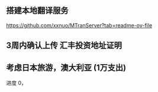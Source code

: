 ## 搭建本地翻译服务

https://github.com/xxnuo/MTranServer?tab=readme-ov-file


## 3周内确认上传 汇丰投资地址证明

## 考虑日本旅游，澳大利亚 (1万支出)

进度 0，

